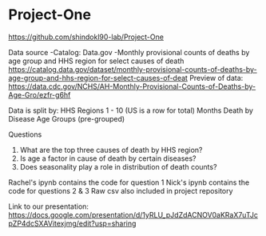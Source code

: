 # Project-One

https://github.com/shindokl90-lab/Project-One

Data source
-Catalog:  Data.gov
-Monthly provisional counts of deaths by age group and HHS region for select causes of death 
  https://catalog.data.gov/dataset/monthly-provisional-counts-of-deaths-by-age-group-and-hhs-region-for-select-causes-of-deat 
  Preview of data:  https://data.cdc.gov/NCHS/AH-Monthly-Provisional-Counts-of-Deaths-by-Age-Gro/ezfr-g6hf
     
Data is split by: 
HHS Regions 1 - 10 (US is a row for total)
Months
Death by Disease
Age Groups (pre-grouped)

Questions
1. What are the top three causes of death by HHS region?
2. Is age a factor in cause of death by certain diseases? 
3. Does seasonality play a role in distribution of death counts? 

Rachel's ipynb contains the code for question 1
Nick's ipynb contains the code for questions 2 & 3
Raw csv also included in project repository

Link to our presentation: https://docs.google.com/presentation/d/1yRLU_pJdZdACNOV0aKRaX7uTJcpZP4dcSXAVitexjmg/edit?usp=sharing


